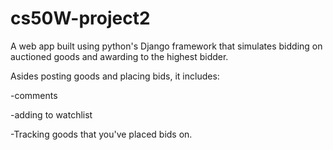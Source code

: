 # cs50W-project2
A web app built using python's Django framework that simulates bidding on auctioned goods and awarding to the highest bidder. 

Asides posting goods and placing bids, it includes: 

-comments

-adding to watchlist

-Tracking goods that you've placed bids on.
